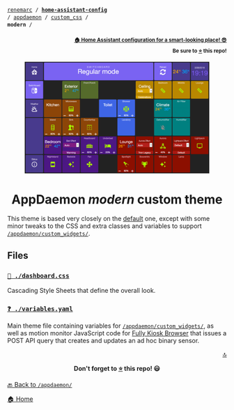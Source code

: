 <!-- Header -->
[link-profile]:https://github.com/renemarc
[link-repo]:https://github.com/renemarc/home-assistant-config

<a name="top"></a>
<code>[renemarc][link-profile] / **[home-assistant-config][link-repo]** / [appdaemon](../..) / [custom_css](..) / **modern** /</code>

<p align="right"><sub><strong><a href="https://github.com/renemarc/home-assistant-config">🏠 Home Assistant configuration for a smart-looking place! 😎</a><br>Be sure to <a href="#" title="star">⭐️</a> this repo!</strong></sub></p>


<!-- Hero -->
<figure>
    <div align="center">
        <a href="#files" title="Switchboard using the Modern theme"><img src="../../../www/screenshots/dashboard-switchboard.gif" alt="Switchboard"></a>
    </div>
</figure>


<h1 align="center">AppDaemon <em>modern</em> custom theme</h1>

This theme is based very closely on the [default](https://github.com/home-assistant/appdaemon/tree/master/appdaemon/assets/css/default) one, except with some minor tweaks to the CSS and extra classes and variables to support [`/appdaemon/custom_widgets/`](../../custom_widgets).


## Files

### [`🌈️ ./dashboard.css`](dashboard.css)

Cascading Style Sheets that define the overall look.

### [`❓ ./variables.yaml`](variables.yaml)

Main theme file containing variables for [`/appdaemon/custom_widgets/`](../../custom_widgets), as well as motion monitor JavaScript code for [Fully Kiosk Browser](http://www.ozerov.de/fully-kiosk-browser/) that issues a POST API query that creates and updates an ad hoc binary sensor.


<!-- Footer -->
<p align="right"><a href="#top" title="Back to top">🔝</a></p>

<p align="center"><strong>Don't forget to <a href="#" title="star">⭐️</a> this repo! 😃</strong></p>

[🔙 Back to `/appdaemon/`](../../)

[🏠 Home][link-repo]
